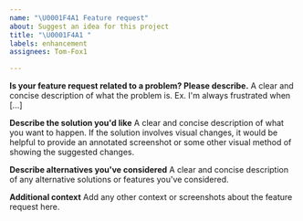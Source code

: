 ```yaml
---
name: "\U0001F4A1 Feature request"
about: Suggest an idea for this project
title: "\U0001F4A1 "
labels: enhancement
assignees: Tom-Fox1

---
```


**Is your feature request related to a problem? Please describe.**
A clear and concise description of what the problem is. Ex. I'm always frustrated when [...]

**Describe the solution you'd like**
A clear and concise description of what you want to happen. If the solution involves visual changes, it would be helpful to provide an annotated screenshot or some other visual method of showing the suggested changes.

**Describe alternatives you've considered**
A clear and concise description of any alternative solutions or features you've considered.

**Additional context**
Add any other context or screenshots about the feature request here.
